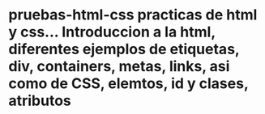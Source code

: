 # pruebas-html-css practicas de html y css... Introduccion a la html, diferentes ejemplos de etiquetas, div, containers, metas, links, asi como de CSS, elemtos, id y clases, atributos

